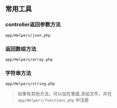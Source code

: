 ## 常用工具

### controller返回参数方法

`app/Helpers/json.php`

### 返回数组方法

`app/Helpers/array.php`

### 字符串方法

`app/Helpers/string.php`

> 如果有其他方法，可以加在里面,添加文件，并在`app/Helpers/functions.php` 中注册
